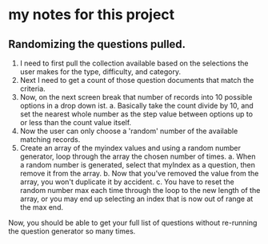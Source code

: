 # my notes for this project

## Randomizing the questions pulled.

1. I need to first pull the collection available based on the selections the user makes for the type, difficulty, and category.
2. Next I need to get a count of those question documents that match the criteria.
3. Now, on the next screen break that number of records into 10 possible options in a drop down ist.
    a. Basically take the count divide by 10, and set the nearest whole number as the step value between options up to or less than the count value itself.
4. Now the user can only choose a 'random' number of the available matching records.
5. Create an array of the myindex values and using a random number generator, loop through the array the chosen number of times.
    a. When a random number is generated, select that myIndex as a question, then remove it from the array.
    b. Now that you've removed the value from the array, you won't duplicate it by accident.
    c. You have to reset the random number max each time through the loop to the new length of the array, or you may end up selecting an index that is now out of range at the max end.
    
Now, you should be able to get your full list of questions without re-running the question generator so many times.
